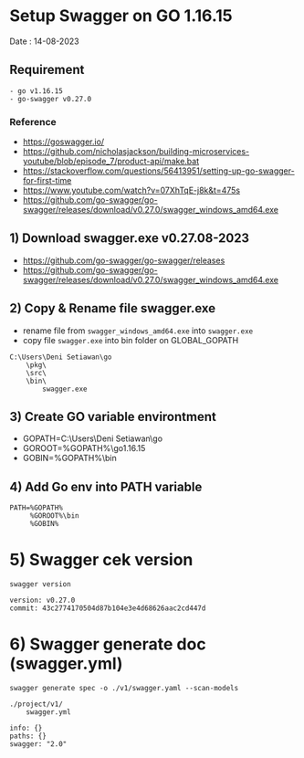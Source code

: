 # Setup Swagger on GO 1.16.15 
Date : 14-08-2023

## Requirement
```
- go v1.16.15
- go-swagger v0.27.0
```

### Reference
- https://goswagger.io/
- https://github.com/nicholasjackson/building-microservices-youtube/blob/episode_7/product-api/make.bat
- https://stackoverflow.com/questions/56413951/setting-up-go-swagger-for-first-time
- https://www.youtube.com/watch?v=07XhTqE-j8k&t=475s
- https://github.com/go-swagger/go-swagger/releases/download/v0.27.0/swagger_windows_amd64.exe


## 1) Download swagger.exe v0.27.08-2023
- https://github.com/go-swagger/go-swagger/releases
- https://github.com/go-swagger/go-swagger/releases/download/v0.27.0/swagger_windows_amd64.exe 


## 2) Copy & Rename file swagger.exe
- rename file from `swagger_windows_amd64.exe` into `swagger.exe`
- copy file `swagger.exe` into bin folder on GLOBAL_GOPATH

```
C:\Users\Deni Setiawan\go
	\pkg\
	\src\
	\bin\
		swagger.exe
```


## 3) Create GO variable environtment
- GOPATH=C:\Users\Deni Setiawan\go
- GOROOT=%GOPATH%\go1.16.15
- GOBIN=%GOPATH%\bin

## 4) Add Go env into PATH variable
```
PATH=%GOPATH%
	 %GOROOT%\bin
	 %GOBIN%				
```


# 5) Swagger cek version
```
swagger version
```
```
version: v0.27.0
commit: 43c2774170504d87b104e3e4d68626aac2cd447d
```

# 6) Swagger generate doc (swagger.yml)
```
swagger generate spec -o ./v1/swagger.yaml --scan-models
```
```
./project/v1/
	swagger.yml
```
```
info: {}
paths: {}
swagger: "2.0"
```








